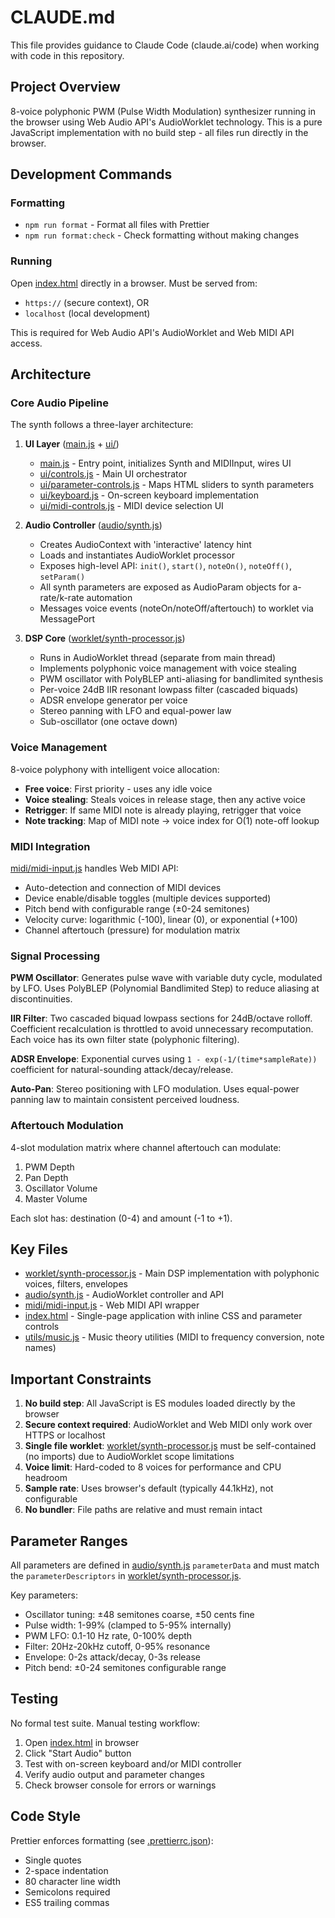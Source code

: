 # CLAUDE.md

This file provides guidance to Claude Code (claude.ai/code) when working with code in this repository.

## Project Overview

8-voice polyphonic PWM (Pulse Width Modulation) synthesizer running in the browser using Web Audio API's AudioWorklet technology. This is a pure JavaScript implementation with no build step - all files run directly in the browser.

## Development Commands

### Formatting

- `npm run format` - Format all files with Prettier
- `npm run format:check` - Check formatting without making changes

### Running

Open [index.html](index.html) directly in a browser. Must be served from:

- `https://` (secure context), OR
- `localhost` (local development)

This is required for Web Audio API's AudioWorklet and Web MIDI API access.

## Architecture

### Core Audio Pipeline

The synth follows a three-layer architecture:

1. **UI Layer** ([main.js](main.js) + [ui/](ui/))
   - [main.js](main.js) - Entry point, initializes Synth and MIDIInput, wires UI
   - [ui/controls.js](ui/controls.js) - Main UI orchestrator
   - [ui/parameter-controls.js](ui/parameter-controls.js) - Maps HTML sliders to synth parameters
   - [ui/keyboard.js](ui/keyboard.js) - On-screen keyboard implementation
   - [ui/midi-controls.js](ui/midi-controls.js) - MIDI device selection UI

2. **Audio Controller** ([audio/synth.js](audio/synth.js))
   - Creates AudioContext with 'interactive' latency hint
   - Loads and instantiates AudioWorklet processor
   - Exposes high-level API: `init()`, `start()`, `noteOn()`, `noteOff()`, `setParam()`
   - All synth parameters are exposed as AudioParam objects for a-rate/k-rate automation
   - Messages voice events (noteOn/noteOff/aftertouch) to worklet via MessagePort

3. **DSP Core** ([worklet/synth-processor.js](worklet/synth-processor.js))
   - Runs in AudioWorklet thread (separate from main thread)
   - Implements polyphonic voice management with voice stealing
   - PWM oscillator with PolyBLEP anti-aliasing for bandlimited synthesis
   - Per-voice 24dB IIR resonant lowpass filter (cascaded biquads)
   - ADSR envelope generator per voice
   - Stereo panning with LFO and equal-power law
   - Sub-oscillator (one octave down)

### Voice Management

8-voice polyphony with intelligent voice allocation:

- **Free voice**: First priority - uses any idle voice
- **Voice stealing**: Steals voices in release stage, then any active voice
- **Retrigger**: If same MIDI note is already playing, retrigger that voice
- **Note tracking**: Map of MIDI note → voice index for O(1) note-off lookup

### MIDI Integration

[midi/midi-input.js](midi/midi-input.js) handles Web MIDI API:

- Auto-detection and connection of MIDI devices
- Device enable/disable toggles (multiple devices supported)
- Pitch bend with configurable range (±0-24 semitones)
- Velocity curve: logarithmic (-100), linear (0), or exponential (+100)
- Channel aftertouch (pressure) for modulation matrix

### Signal Processing

**PWM Oscillator**: Generates pulse wave with variable duty cycle, modulated by LFO. Uses PolyBLEP (Polynomial Bandlimited Step) to reduce aliasing at discontinuities.

**IIR Filter**: Two cascaded biquad lowpass sections for 24dB/octave rolloff. Coefficient recalculation is throttled to avoid unnecessary recomputation. Each voice has its own filter state (polyphonic filtering).

**ADSR Envelope**: Exponential curves using `1 - exp(-1/(time*sampleRate))` coefficient for natural-sounding attack/decay/release.

**Auto-Pan**: Stereo positioning with LFO modulation. Uses equal-power panning law to maintain consistent perceived loudness.

### Aftertouch Modulation

4-slot modulation matrix where channel aftertouch can modulate:

1. PWM Depth
2. Pan Depth
3. Oscillator Volume
4. Master Volume

Each slot has: destination (0-4) and amount (-1 to +1).

## Key Files

- [worklet/synth-processor.js](worklet/synth-processor.js) - Main DSP implementation with polyphonic voices, filters, envelopes
- [audio/synth.js](audio/synth.js) - AudioWorklet controller and API
- [midi/midi-input.js](midi/midi-input.js) - Web MIDI API wrapper
- [index.html](index.html) - Single-page application with inline CSS and parameter controls
- [utils/music.js](utils/music.js) - Music theory utilities (MIDI to frequency conversion, note names)

## Important Constraints

1. **No build step**: All JavaScript is ES modules loaded directly by the browser
2. **Secure context required**: AudioWorklet and Web MIDI only work over HTTPS or localhost
3. **Single file worklet**: [worklet/synth-processor.js](worklet/synth-processor.js) must be self-contained (no imports) due to AudioWorklet scope limitations
4. **Voice limit**: Hard-coded to 8 voices for performance and CPU headroom
5. **Sample rate**: Uses browser's default (typically 44.1kHz), not configurable
6. **No bundler**: File paths are relative and must remain intact

## Parameter Ranges

All parameters are defined in [audio/synth.js](audio/synth.js) `parameterData` and must match the `parameterDescriptors` in [worklet/synth-processor.js](worklet/synth-processor.js).

Key parameters:

- Oscillator tuning: ±48 semitones coarse, ±50 cents fine
- Pulse width: 1-99% (clamped to 5-95% internally)
- PWM LFO: 0.1-10 Hz rate, 0-100% depth
- Filter: 20Hz-20kHz cutoff, 0-95% resonance
- Envelope: 0-2s attack/decay, 0-3s release
- Pitch bend: ±0-24 semitones configurable range

## Testing

No formal test suite. Manual testing workflow:

1. Open [index.html](index.html) in browser
2. Click "Start Audio" button
3. Test with on-screen keyboard and/or MIDI controller
4. Verify audio output and parameter changes
5. Check browser console for errors or warnings

## Code Style

Prettier enforces formatting (see [.prettierrc.json](.prettierrc.json)):

- Single quotes
- 2-space indentation
- 80 character line width
- Semicolons required
- ES5 trailing commas
